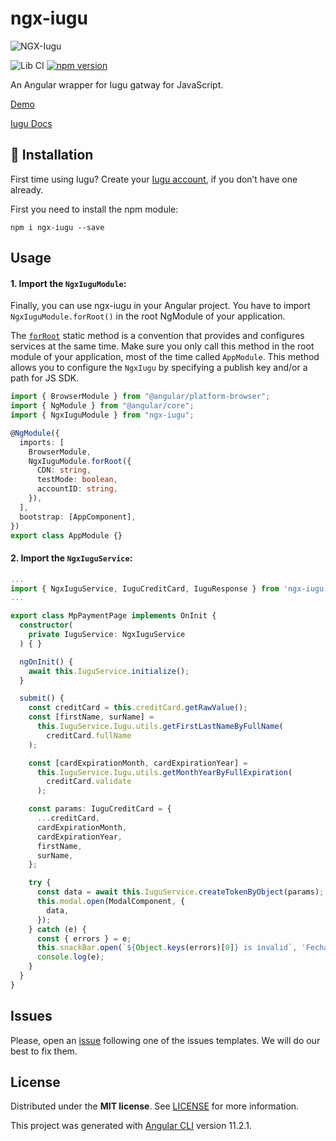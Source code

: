 # ngx-iugu

![NGX-Iugu](https://user-images.githubusercontent.com/41239234/133863967-aeb26e35-9a51-499b-a90c-cdf942d33960.png)

![Lib CI](https://github.com/PetersonFonsec/ngx-iugu/actions/workflows/Lib-CI.yml/badge.svg)
[![npm version](https://badge.fury.io/js/ngx-iugu.svg)](https://badge.fury.io/js/ngx-iugu)<br/>

An Angular wrapper for Iugu gatway for JavaScript.

[Demo](http://ngx-iugu.surge.sh)

[Iugu Docs](https://dev.iugu.com/docs/iugu-js)

## 📲 Installation

First time using Iugu? Create your [Iugu account](https://alia.iugu.com), if you don’t have one already.

First you need to install the npm module:

```
npm i ngx-iugu --save
```

## Usage

#### 1. Import the `NgxIuguModule`:

Finally, you can use ngx-iugu in your Angular project. You have to import `NgxIuguModule.forRoot()` in the root NgModule of your application.

The [`forRoot`](https://angular.io/api/router/RouterModule#forroot) static method is a convention that provides and configures services at the same time.
Make sure you only call this method in the root module of your application, most of the time called `AppModule`.
This method allows you to configure the `NgxIugu` by specifying a publish key and/or a path for JS SDK.

```ts
import { BrowserModule } from "@angular/platform-browser";
import { NgModule } from "@angular/core";
import { NgxIuguModule } from "ngx-iugu";

@NgModule({
  imports: [
    BrowserModule,
    NgxIuguModule.forRoot({
      CDN: string,
      testMode: boolean,
      accountID: string,
    }),
  ],
  bootstrap: [AppComponent],
})
export class AppModule {}
```

#### 2. Import the `NgxIuguService`:

```ts
...
import { NgxIuguService, IuguCreditCard, IuguResponse } from 'ngx-iugu';
...

export class MpPaymentPage implements OnInit {
  constructor(
    private IuguService: NgxIuguService
  ) { }

  ngOnInit() {
    await this.IuguService.initialize();
  }

  submit() {
    const creditCard = this.creditCard.getRawValue();
    const [firstName, surName] =
      this.IuguService.Iugu.utils.getFirstLastNameByFullName(
        creditCard.fullName
    );

    const [cardExpirationMonth, cardExpirationYear] =
      this.IuguService.Iugu.utils.getMonthYearByFullExpiration(
        creditCard.validate
      );

    const params: IuguCreditCard = {
      ...creditCard,
      cardExpirationMonth,
      cardExpirationYear,
      firstName,
      surName,
    };

    try {
      const data = await this.IuguService.createTokenByObject(params);
      this.modal.open(ModalComponent, {
        data,
      });
    } catch (e) {
      const { errors } = e;
      this.snackBar.open(`${Object.keys(errors)[0]} is invalid`, 'Fechar');
      console.log(e);
    }
  }
}
```

## Issues

Please, open an [issue](https://github.com/PetersonFonsec/ngx-iugu/issues) following one of the issues templates. We will do our best to fix them.

## License

Distributed under the **MIT license**. See [LICENSE](https://github.com/PetersonFonsec/ngx-iugu/blob/master/LICENSE.txt) for more information.

This project was generated with [Angular CLI](https://github.com/angular/angular-cli) version 11.2.1.
